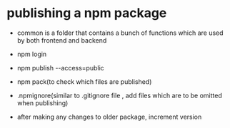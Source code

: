 # publishing a npm package
- common is a folder that contains a bunch of functions which are used by both frontend and backend

- npm login
- npm publish --access=public


- npm pack(to check which files are published)
- .npmignore(similar to .gitignore file , add files which are to be omitted when publishing)
- after making any changes to older package, increment version